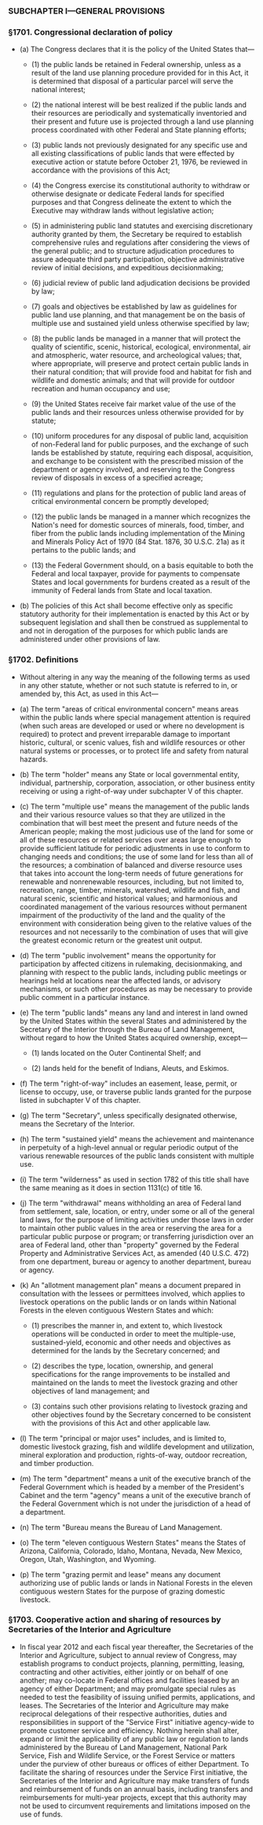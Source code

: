 ### SUBCHAPTER I—GENERAL PROVISIONS

### §1701. Congressional declaration of policy
* (a) The Congress declares that it is the policy of the United States that—

  * (1) the public lands be retained in Federal ownership, unless as a result of the land use planning procedure provided for in this Act, it is determined that disposal of a particular parcel will serve the national interest;

  * (2) the national interest will be best realized if the public lands and their resources are periodically and systematically inventoried and their present and future use is projected through a land use planning process coordinated with other Federal and State planning efforts;

  * (3) public lands not previously designated for any specific use and all existing classifications of public lands that were effected by executive action or statute before October 21, 1976, be reviewed in accordance with the provisions of this Act;

  * (4) the Congress exercise its constitutional authority to withdraw or otherwise designate or dedicate Federal lands for specified purposes and that Congress delineate the extent to which the Executive may withdraw lands without legislative action;

  * (5) in administering public land statutes and exercising discretionary authority granted by them, the Secretary be required to establish comprehensive rules and regulations after considering the views of the general public; and to structure adjudication procedures to assure adequate third party participation, objective administrative review of initial decisions, and expeditious decisionmaking;

  * (6) judicial review of public land adjudication decisions be provided by law;

  * (7) goals and objectives be established by law as guidelines for public land use planning, and that management be on the basis of multiple use and sustained yield unless otherwise specified by law;

  * (8) the public lands be managed in a manner that will protect the quality of scientific, scenic, historical, ecological, environmental, air and atmospheric, water resource, and archeological values; that, where appropriate, will preserve and protect certain public lands in their natural condition; that will provide food and habitat for fish and wildlife and domestic animals; and that will provide for outdoor recreation and human occupancy and use;

  * (9) the United States receive fair market value of the use of the public lands and their resources unless otherwise provided for by statute;

  * (10) uniform procedures for any disposal of public land, acquisition of non-Federal land for public purposes, and the exchange of such lands be established by statute, requiring each disposal, acquisition, and exchange to be consistent with the prescribed mission of the department or agency involved, and reserving to the Congress review of disposals in excess of a specified acreage;

  * (11) regulations and plans for the protection of public land areas of critical environmental concern be promptly developed;

  * (12) the public lands be managed in a manner which recognizes the Nation's need for domestic sources of minerals, food, timber, and fiber from the public lands including implementation of the Mining and Minerals Policy Act of 1970 (84 Stat. 1876, 30 U.S.C. 21a) as it pertains to the public lands; and

  * (13) the Federal Government should, on a basis equitable to both the Federal and local taxpayer, provide for payments to compensate States and local governments for burdens created as a result of the immunity of Federal lands from State and local taxation.


* (b) The policies of this Act shall become effective only as specific statutory authority for their implementation is enacted by this Act or by subsequent legislation and shall then be construed as supplemental to and not in derogation of the purposes for which public lands are administered under other provisions of law.

### §1702. Definitions
* Without altering in any way the meaning of the following terms as used in any other statute, whether or not such statute is referred to in, or amended by, this Act, as used in this Act—

* (a) The term "areas of critical environmental concern" means areas within the public lands where special management attention is required (when such areas are developed or used or where no development is required) to protect and prevent irreparable damage to important historic, cultural, or scenic values, fish and wildlife resources or other natural systems or processes, or to protect life and safety from natural hazards.

* (b) The term "holder" means any State or local governmental entity, individual, partnership, corporation, association, or other business entity receiving or using a right-of-way under subchapter V of this chapter.

* (c) The term "multiple use" means the management of the public lands and their various resource values so that they are utilized in the combination that will best meet the present and future needs of the American people; making the most judicious use of the land for some or all of these resources or related services over areas large enough to provide sufficient latitude for periodic adjustments in use to conform to changing needs and conditions; the use of some land for less than all of the resources; a combination of balanced and diverse resource uses that takes into account the long-term needs of future generations for renewable and nonrenewable resources, including, but not limited to, recreation, range, timber, minerals, watershed, wildlife and fish, and natural scenic, scientific and historical values; and harmonious and coordinated management of the various resources without permanent impairment of the productivity of the land and the quality of the environment with consideration being given to the relative values of the resources and not necessarily to the combination of uses that will give the greatest economic return or the greatest unit output.

* (d) The term "public involvement" means the opportunity for participation by affected citizens in rulemaking, decisionmaking, and planning with respect to the public lands, including public meetings or hearings held at locations near the affected lands, or advisory mechanisms, or such other procedures as may be necessary to provide public comment in a particular instance.

* (e) The term "public lands" means any land and interest in land owned by the United States within the several States and administered by the Secretary of the Interior through the Bureau of Land Management, without regard to how the United States acquired ownership, except—

  * (1) lands located on the Outer Continental Shelf; and

  * (2) lands held for the benefit of Indians, Aleuts, and Eskimos.


* (f) The term "right-of-way" includes an easement, lease, permit, or license to occupy, use, or traverse public lands granted for the purpose listed in subchapter V of this chapter.

* (g) The term "Secretary", unless specifically designated otherwise, means the Secretary of the Interior.

* (h) The term "sustained yield" means the achievement and maintenance in perpetuity of a high-level annual or regular periodic output of the various renewable resources of the public lands consistent with multiple use.

* (i) The term "wilderness" as used in section 1782 of this title shall have the same meaning as it does in section 1131(c) of title 16.

* (j) The term "withdrawal" means withholding an area of Federal land from settlement, sale, location, or entry, under some or all of the general land laws, for the purpose of limiting activities under those laws in order to maintain other public values in the area or reserving the area for a particular public purpose or program; or transferring jurisdiction over an area of Federal land, other than "property" governed by the Federal Property and Administrative Services Act, as amended (40 U.S.C. 472) from one department, bureau or agency to another department, bureau or agency.

* (k) An "allotment management plan" means a document prepared in consultation with the lessees or permittees involved, which applies to livestock operations on the public lands or on lands within National Forests in the eleven contiguous Western States and which:

  * (1) prescribes the manner in, and extent to, which livestock operations will be conducted in order to meet the multiple-use, sustained-yield, economic and other needs and objectives as determined for the lands by the Secretary concerned; and

  * (2) describes the type, location, ownership, and general specifications for the range improvements to be installed and maintained on the lands to meet the livestock grazing and other objectives of land management; and

  * (3) contains such other provisions relating to livestock grazing and other objectives found by the Secretary concerned to be consistent with the provisions of this Act and other applicable law.


* (l) The term "principal or major uses" includes, and is limited to, domestic livestock grazing, fish and wildlife development and utilization, mineral exploration and production, rights-of-way, outdoor recreation, and timber production.

* (m) The term "department" means a unit of the executive branch of the Federal Government which is headed by a member of the President's Cabinet and the term "agency" means a unit of the executive branch of the Federal Government which is not under the jurisdiction of a head of a department.

* (n) The term "Bureau means the Bureau of Land Management.

* (o) The term "eleven contiguous Western States" means the States of Arizona, California, Colorado, Idaho, Montana, Nevada, New Mexico, Oregon, Utah, Washington, and Wyoming.

* (p) The term "grazing permit and lease" means any document authorizing use of public lands or lands in National Forests in the eleven contiguous western States for the purpose of grazing domestic livestock.

### §1703. Cooperative action and sharing of resources by Secretaries of the Interior and Agriculture
* In fiscal year 2012 and each fiscal year thereafter, the Secretaries of the Interior and Agriculture, subject to annual review of Congress, may establish programs to conduct projects, planning, permitting, leasing, contracting and other activities, either jointly or on behalf of one another; may co-locate in Federal offices and facilities leased by an agency of either Department; and may promulgate special rules as needed to test the feasibility of issuing unified permits, applications, and leases. The Secretaries of the Interior and Agriculture may make reciprocal delegations of their respective authorities, duties and responsibilities in support of the "Service First" initiative agency-wide to promote customer service and efficiency. Nothing herein shall alter, expand or limit the applicability of any public law or regulation to lands administered by the Bureau of Land Management, National Park Service, Fish and Wildlife Service, or the Forest Service or matters under the purview of other bureaus or offices of either Department. To facilitate the sharing of resources under the Service First initiative, the Secretaries of the Interior and Agriculture may make transfers of funds and reimbursement of funds on an annual basis, including transfers and reimbursements for multi-year projects, except that this authority may not be used to circumvent requirements and limitations imposed on the use of funds.